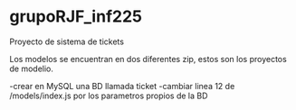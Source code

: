 # grupoRJF_inf225
Proyecto de sistema de tickets

Los modelos se encuentran en dos diferentes zip, estos son los proyectos de modelio.

-crear en MySQL una BD llamada ticket
-cambiar linea 12 de /models/index.js por los parametros propios de la BD
